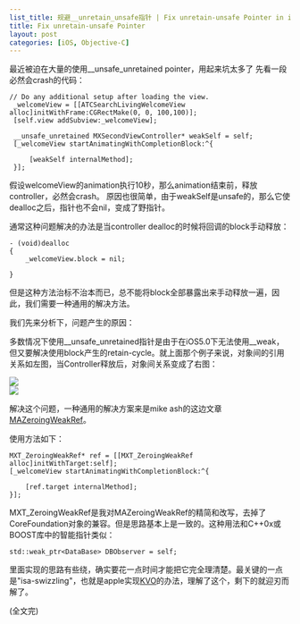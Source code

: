 ```yaml
---
list_title: 规避__unretain_unsafe指针 | Fix unretain-unsafe Pointer in iOS
title: Fix unretain-unsafe Pointer 
layout: post
categories: [iOS, Objective-C]
---
```


最近被迫在大量的使用__unsafe_unretained pointer，用起来坑太多了
先看一段必然会crash的代码：

```objc
// Do any additional setup after loading the view.
 _welcomeView = [[ATCSearchLivingWelcomeView alloc]initWithFrame:CGRectMake(0, 0, 100,100)];
 [self.view addSubview:_welcomeView];
 
 __unsafe_unretained MXSecondViewController* weakSelf = self;
 [_welcomeView startAnimatingWithCompletionBlock:^{
    
     [weakSelf internalMethod];
 }];
```

假设welcomeView的animation执行10秒，那么animation结束前，释放controller，必然会crash。
原因也很简单，由于weakSelf是unsafe的，那么它使dealloc之后，指针也不会nil，变成了野指针。

通常这种问题解决的办法是当controller dealloc的时候将回调的block手动释放：

```objc
- (void)dealloc
{
    _welcomeView.block = nil;
    
}
```

但是这种方法治标不治本而已，总不能将block全部暴露出来手动释放一遍，因此，我们需要一种通用的解决方法。

我们先来分析下，问题产生的原因：

多数情况下使用__unsafe_unretained指针是由于在iOS5.0下无法使用__weak，但又要解决使用block产生的retain-cycle。就上面那个例子来说，对象间的引用关系如左图，当Controller释放后，对象间关系变成了右图：

<div class="md-flex-h">
<div><img src="{{site.baseurl}}/assets/images/2013/11/retain-1.png"></div>
<div class="md-margin-left-12"><img src="{{site.baseurl}}/assets/images/2013/11/retain-2.png"></div>
</div>


解决这个问题，一种通用的解决方案来是mike ash的这边文章<a href="http://www.mikeash.com/pyblog/friday-qa-2010-07-16-zeroing-weak-
references-in-objective-c.html">MAZeroingWeakRef</a>。

使用方法如下：

```objc 
MXT_ZeroingWeakRef* ref = [[MXT_ZeroingWeakRef alloc]initWithTarget:self];
[_welcomeView startAnimatingWithCompletionBlock:^{

    [ref.target internalMethod];
}];
```
MXT_ZeroingWeakRef是我对MAZeroingWeakRef的精简和改写，去掉了CoreFoundation对象的兼容。但是思路基本上是一致的。这种用法和C++0x或BOOST库中的智能指针类似：

```
std::weak_ptr<DataBase> DBObserver = self;
```

里面实现的思路有些绕，确实要花一点时间才能把它完全理清楚。最关键的一点是"isa-swizzling"，也就是apple实现<a href="/blog/?p=18">KVO</a>的办法，理解了这个，剩下的就迎刃而解了。

<p class="md-center-h">(全文完)</p>